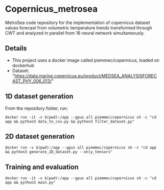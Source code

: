 # Copernicus_metrosea

MetroSea code repository for the implementation of copernicus dataset values forecast from volumetric temperature trends transformed through CWT and analyzed in parallel from 16 neural network simultaneously.

## Details

- This project uses a docker image called piemmec/copernicus, loaded on dockerhub
- Dataset: "https://data.marine.copernicus.eu/product/MEDSEA_ANALYSISFORECAST_PHY_006_013/"



## 1D dataset generation

From the repository folder, run:

``` docker run -it -v $(pwd):/app --gpus all piemmec/copernicus sh -c "cd app && python3 data_to_csv.py && python3 filter_dataset.py" ```

## 2D dataset generation

``` docker run -v $(pwd):/app --gpus all piemmec/copernicus sh -c "cd app && python3 generate_2D_dataset.py --only_tensors" ```

## Training and evaluation

``` docker run -it -v $(pwd):/app --gpus all piemmec/copernicus sh -c "cd app && python3 main.py" ```
